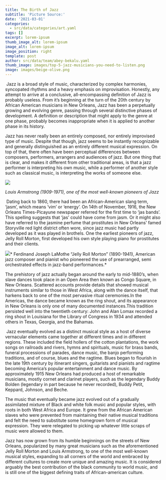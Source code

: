 ```yaml
---
title: The Birth of Jazz
subtitle: 'Picture Source:'
date: '2021-03-01'
categories:
  - src/data/categories/art.yaml
tags: []
excerpt: lorem-ipsum
thumb_image_alt: lorem-ipsum
image_alt: lorem-ipsum
image_position: right
template: post
author: src/data/team/abey-bekalu.yaml
thumb_image: images/top-5-jazz-musicians-you-need-to-listen.png
image: images/beige-olive.png
---
```

 Jazz is a broad style of music, characterized by complex harmonies, syncopated rhythms and a heavy emphasis on improvisation. Honestly, any attempt to arrive at a conclusive, all-encompassing definition of Jazz is probably useless. From it’s beginning at the turn of the 20th century by African American musicians in New Orleans, Jazz has been a perpetually growing and evolving genre, passing through several distinctive phases of development. A definition or description that might apply to the genre at one phase, probably becomes inappropriate when it is applied to another phase in its history.


Jazz has never really been an entirely composed, nor entirely improvised type of music. Despite that though, jazz seems to be instantly recognizable and generally distinguished as an entirely different musical expression. On top of that, there often have been perceptual differences between composers, performers, arrangers and audiences of jazz. But one thing that is clear, and makes it different from other traditional areas, is that a jazz performer is interpreting his own music, while a performer of another style such as classical music, is interpreting the works of someone else.

![](https://lh6.googleusercontent.com/wBU3NuWVk1nLhZEPfi_etnB961wzqIuQhY4dK7VOY_kOIep1A9-KxjMZPMXDj1ZbCjGbdAWSj9lsV_hMv\_2KfrMTgO5LuW1XNM6GA5Y0ZiVGEPVLIGI4MxFplfvd4CzOLr6B-xlt)

*Louis Armstrong (1909-1971), one of the most well-known pioneers of Jazz*

 Dating back to 1860, there had been an African-American slang term, ‘jasm’, which means ‘vim’ or ‘energy’. On 14th of November, 1916, the New Orleans Times-Picayune newspaper referred for the first time to ‘jas bands’. This spelling suggests that ‘jas’ could have come from jasm. Or it might also have referred to the jasmine perfume that prostitutes in New Orleans’ famed Storyville red light district often wore, since jazz music had partly developed as it was played in brothels. One the earliest pioneers of jazz, Jelly Roll Morton, first developed his own style playing piano for prostitutes and their clients.

![](https://lh5.googleusercontent.com/KFvuz_bnqD_cL9gfVxnsjRwg5XtY3SCq2wXLCcFVwAYnoIUYeKUcpqCR_LdN6MYu75VSBM1UBODSwpV5hUXcbbC9QgrpxQ1wUZ33Hd1NtjYL_l5R6I9vR5f0SUF2Xsvpp2Vf_PSF)* Ferdinand Joseph LaMothe “Jelly Roll Morton” (1890-1941), American jazz composer and pianist who pioneered the use of prearranged, semi orchestrated effects in jazz-band performances.*

The prehistory of jazz actually began around the early to mid-1880’s, when slave dances took place in an Open Area then known as Congo Square, in New Orleans. Scattered accounts provide details that showed musical instruments similar to those in West Africa, along with the dance itself, that harkens back to one of the most pervasive ritual ceremonies.In the Americas, the dance became known as the ring shout, and its appearance in New Orleans is only one of many documented instances.This tradition persisted well into the twentieth century: John and Alan Lomax recorded a ring shout in Louisiana for the Library of Congress in 1934 and attended others in Texas, Georgia, and the Bahamas.

 Jazz eventually evolved as a distinct musical style as a host of diverse vernacular elements came together at different times and in different regions. These included the field hollers of the cotton plantations, the work songs on railroads and rivers, hymns and spirituals, music for brass bands, funeral processions of parades, dance music, the banjo performing traditions, and of course, blues and the ragtime. Blues began to flourish in the late 19th century by itinerant singers, guitarists and pianists and ragtime becoming America’s popular entertainment and dance music. By approximately 1915 New Orleans had produced a host of remarkable musicians, mostly cornet and clarinet players, such as the legendary Buddy Bolden (legendary in part because he never recorded), Buddy Petit, Keppard, Johnson, and Beche.

The music that eventually became jazz evolved out of a gradually assimilated mixture of Black and white folk music and popular styles, with roots in both West Africa and Europe. It grew from the African American slaves who were prevented from maintaining their native musical traditions and felt the need to substitute some homegrown form of musical expression. They were relegated to picking up whatever little scraps of music were allowed to them.

Jazz has now grown from its humble beginnings on the streets of New Orleans, popularized by many great musicians such as the aforementioned Jelly Roll Morton and Louis Armstrong, to one of the most well-known musical styles, expanding to all corners of the world and embraced by different cultures to create more unique and amazing music. It is considered arguably the best contribution of the black community to world music, and is still one of the biggest defining traits of African-american culture.
